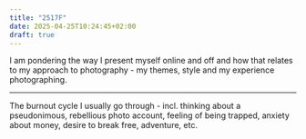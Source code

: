 ```yaml
---
title: "2517F"
date: 2025-04-25T10:24:45+02:00
draft: true
---
```


I am pondering the way I present myself online and off and how that relates to my approach to photography - my themes, style and my experience photographing.

---

The burnout cycle I usually go through - incl. thinking about a pseudonimous, rebellious photo account, feeling of being trapped, anxiety about money, desire to break free, adventure, etc.